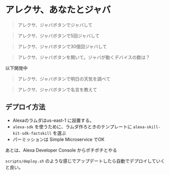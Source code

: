 # アレクサ、あなたとジャバ

> アレクサ、ジャバボタンでジャバして

> アレクサ、ジャバボタンで5回ジャバして

> アレクサ、ジャバボタンで30億回ジャバして

> アレクサ、ジャバボタンを開いて。ジャバが動くデバイスの数は？

以下開発中

> アレクサ、ジャバボタンで明日の天気を調べて

> アレクサ、ジャバボタンで名言を教えて

## デプロイ方法

* Alexaのラムダはus-east-1 に設置する。
* `alexa-sdk` を使うために、ラムダ作ろときのテンプレートに `alexa-skill-kit-sdk-factskill` を選ぶ
* パーミッションは Simple Microservice でOK

あとは、Alexa Developer Console からポチポチとやる

`scripts/deploy.sh` のような感じでアップデートしたら自動でデプロイしていくと良い。
